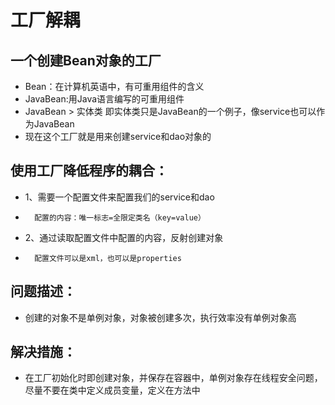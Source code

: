 <h1>工厂解耦</h1>
<h2>一个创建Bean对象的工厂</h2>

* Bean：在计算机英语中，有可重用组件的含义
* JavaBean:用Java语言编写的可重用组件
* JavaBean > 实体类 即实体类只是JavaBean的一个例子，像service也可以作为JavaBean
* 现在这个工厂就是用来创建service和dao对象的

<h2>使用工厂降低程序的耦合：</h2>

*   1、需要一个配置文件来配置我们的service和dao
*       配置的内容：唯一标志=全限定类名（key=value）
*   2、通过读取配置文件中配置的内容，反射创建对象
*       配置文件可以是xml，也可以是properties
<h2>问题描述：</h2>

*   创建的对象不是单例对象，对象被创建多次，执行效率没有单例对象高

<h2>解决措施：</h2>

*   在工厂初始化时即创建对象，并保存在容器中，单例对象存在线程安全问题，尽量不要在类中定义成员变量，定义在方法中
